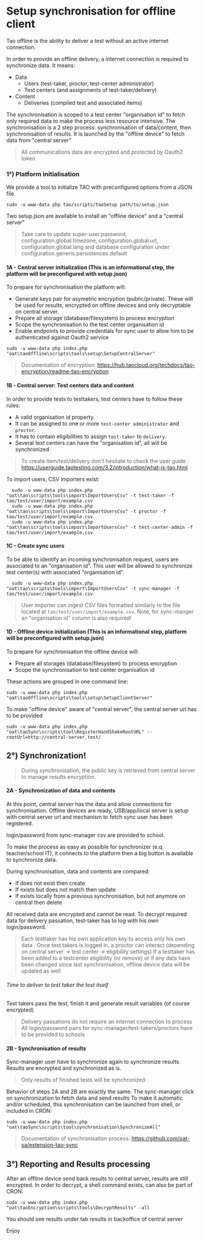 # Setup synchronisation for offline client

Tao offline is the ability to deliver a test without an active internet connection. 

In order to provide an offline delivery, a internet connection is required to synchronize data. It means:
* Data
  * Users (test-taker, proctor, test-center administrator)
  * Test centers (and assignments of test-taker/delivery)
* Content
  * Deliveries (compiled test and associated items)

The synchronisation is scoped to a test center "organisation id" to fetch only required data to make the process less resource intensive.
The synchronisation is a 2 step process: synchronisation of data/content, then synchronisation of results.
It is launched by the "offline device" to fetch data from "central server"
> All communications data are encrypted and protected by Oauth2 token

### 1°) Platform initialisation

We provide a tool to initialize TAO with preconfigured options from a JSON file.

```shell
sudo -u www-data php tao/scripts/taoSetup path/to/setup.json
```

Two setup.json are available to install an "offline device" and a "central server"
> Take care to update super-user.password, configuration.global.timezone, configuration.global.url, configuration.global.lang and database configuration under configuration.generis.persistences.default

#### 1A - Central server initialization (This is an informational step, the platform will be preconfigured with setup.json)

To prepare for synchronisation the platform will:
- Generate keys pair for asymetric encryption (public/private). These will be used for results, encrypted on offline devices and only decryptable on central server.
- Prepare all storage (database/filesystem) to process encryption
- Scope the synchronisation to the test center organisation id
- Enable endpoints to provide credentials for sync user to allow him to be authenticated against Oauth2 service

```shell
sudo -u www-data php index.php "oat\taoOffline\scripts\tools\setup\SetupCentralServer"
```

> Documentation of encryption: https://hub.taocloud.org/techdocs/tao-encryption/readme-tao-encryption

#### 1B - Central server: Test centers data and content

In order to provide tests to testtakers, test centers have to follow these rules:

 - A valid organisation id property.
 - It can be assigned to one or more `test-center administrator` and `proctor`.
 - It has to contain eligibilities to assign `test-taker` to `delivery`.
 - Several test centers can have the "organisation id", all will be synchronized
 
> To create item/test/delivery don't hesitate to check the user guide : https://userguide.taotesting.com/3.2/introduction/what-is-tao.html
 
To import users, CSV importers exist:
```shell
  sudo -u www-data php index.php "oat\tao\scripts\tools\import\ImportUsersCsv" -t test-taker -f tao/test/user/import/example.csv
  sudo -u www-data php index.php "oat\tao\scripts\tools\import\ImportUsersCsv" -t proctor -f tao/test/user/import/example.csv
  sudo -u www-data php index.php "oat\tao\scripts\tools\import\ImportUsersCsv" -t test-center-admin -f tao/test/user/import/example.csv
```

#### 1C - Create sync users

To be able to identify an incoming synchronisation request, users are associated to an "organisation id".
This user will be allowed to synchronize test center(s) with associated "organisation id".
```shell
  sudo -u www-data php index.php "oat\tao\scripts\tools\import\ImportUsersCsv" -t sync-manager -f tao/test/user/import/example.csv
```
> User importer can ingest CSV files formatted similarly to the file located at `tao/test/user/import/example.csv`. Note, for sync-manger an "organisation id" column is also required!

#### 1D - Offline device initialization (This is an informational step, platform will be preconfigured with setup.json)

To prepare for synchronisation the offline device will:
- Prepare all storages (database/filesystem) to process encryption
- Scope the synchronisation to test center organisation id

These actions are grouped in one command line:
```shell
sudo -u www-data php index.php "oat\taoOffline\scripts\tools\setup\SetupClientServer"
```

To make "offline device" aware of "central server", the central server url has to be provided 
```shell
sudo -u www-data php index.php "oat\taoSync\scripts\tool\RegisterHandShakeRootURL" --rootUrl=http://central-server.test/
```

## 2°) Synchronization!

> During synchronisation, the public key is retrieved from central server to manage results encryption.

#### 2A - Synchronization of data and contents

At this point, central server has the data and allow connections for synchronisation. 
Offline devices are ready, USB/app/local server is setup with central server url and mechanism to fetch sync user has been registered. 

login/password from sync-manager csv are provided to school.

To make the process as easy as possible for synchronizer (e.q. teacher/school IT), it connects to the platform then a big button is available to synchronize data.

During synchronisation, data and contents are compared:
 - If does not exist then create
 - If exists but does not match then update
 - If exists locally from a previous synchronisation, but not anymore on central then delete
 
All received data are encrypted and cannot be read. To decrypt required data for delivery passation, test-taker has to log with his own login/password. 
> Each testtaker has his own application key to access only his own data .
Once test takers is logged in, a proctor can interact (depending on central server -> test center -> eligibility settings)
> If a testtaker has been added to a testcenter eligibility (or remove) or if any data have been changed since last synchronisation, offline device data will be updated as well

###### Time to deliver to test taker the test itself

Test takers pass the test, finish it and generate result variables (of course encrypted)
> Delivery passations do not require an internet connection to process
> All login/password pairs for sync-manager/test-takers/proctors have to be provided to schools

#### 2B - Synchronisation of results

Sync-manager user have to synchronize again to synchronize results. 
Results are encrypted and synchronized as is.

> Only results of finished tests will be synchronized 

Behavior of steps 2A and 2B are exactly the same. The sync-manager click on synchronization to fetch data and send results
To make it automatic and/or scheduled, this synchronisation can be launched from shell, or included in CRON:
```shell
sudo -u www-data php index.php "oat\taoSync\scripts\tool\synchronisation\SynchronizeAll"
```
> Documentation of synchronisation process: https://github.com/oat-sa/extension-tao-sync

## 3°) Reporting and Results processing

After an offline device send back results to central server, results are still encrypted.
In order to decrypt, a shell command exists, can also be part of CRON:
```shell
sudo -u www-data php index.php "oat\taoEncryption\scripts\tools\DecryptResults" -all
```

You should see results under tab results in backoffice of central server

Enjoy